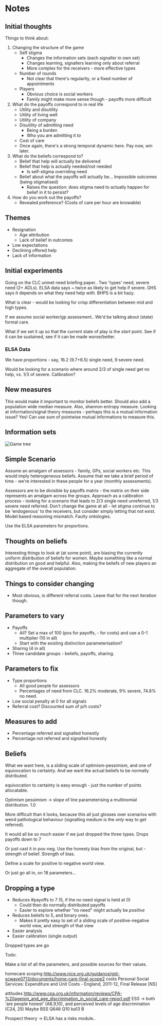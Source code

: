 # Notes

## Initial thoughts

Things to think about:

1. Changing the structure of the game
	-	Self stigma
		-	Changes the information sets (each signaller in own set)
		-	Changes learning, signallers learning only about referral
		-	More complex for the receivers - more effective types
	-	Number of rounds
		- Not clear that there's regularity, or a fixed number of appointments
	-	Players
		-	Obvious choice is social workers
		-	Family might make more sense though - payoffs more difficult
2. What do the payoffs correspond to in real life
	-	Utility and disutility
	-	Utility of living well
	-	Utility of company
	-	Disutility of admitting need
		-	Being a burden
		-	Who you are admitting it *to*
	-	Cost of care
	-	Once again, there's a strong temporal dynamic here. Pay now, win later.
3. What do the beliefs correspond to?
	-	Belief that help will actually be delivered
	-	Belief that help is actually needed/not needed
		-	Is self-stigma overriding need
	-	Belief about what the payoffs will actually be... Impossible outcomes (being stigmatised)
		-	Raises the question: does stigma need to actually happen for belief in it to persist?
4. How do you work out the payoffs?
	-	Revealed preference? (Costs of care per hour are knowable)


## Themes

-	Resignation
	-	Age attribution
	-	Lack of belief in outcomes
-	Low expectations
-	Declining offered help
-	Lack of information


## Initial experiments

Going on the CLC unmet need briefing paper.. Two 'types' need, severe need (2+ ADLs). ELSA data says ~ twice as likely to get help if severe. GHS says it depends on what they need help *with*. BHPS is a bit hazy.

What is clear - would be looking for crisp differentiation between mid and high types.

If we assume social worker/gp assessment.. We'd be talking about (state) formal care. 

What if we set it up so that the current state of play is the *start* point. See if it can be sustained, see if it can be made worse/better.

### ELSA Data

We have proportions - say, 16.2 (9.7+6.5) single need, 9 severe need.

Would be looking for a scenario where around 2/3 of single need get no help, vs. 1/3 of severe. Calibration?


## New measures

This would make it important to monitor beliefs better. Should also add a population wide median measure.
Also, shannon entropy measure. Looking at information/signal theory measures - perhaps this is a mutual information issue?
Yes! Can use sum of pointwise mutual informations to measure this.

## Information sets

![Game tree](../figures/graphviz/tree_v1.png "Game tree with dual types per signaller")

## Simple Scenario

Assume an amalgam of assessors - family, GPs, social workers etc. This would imply heterogeneous beliefs. Assume that we take a brief period of time - we're interested in these people for a year (monthly assessments).

Assessors are to be divisible by payoffs matrix - the matrix on their side represents an amalgam across the groups. Approach as a calibration process - looking for a scenario that leads to 2/3 single need unreferred, 1/3 severe need referred. Don't change the game at all - let stigma continue to be 'endogenous' to the receivers, but consider simply letting that not exist. Model based reasoning mismatch. Faulty ontologies.

Use the ELSA parameters for proportions.

## Thoughts on beliefs

Interesting things to look at (at some point), are biasing the currently uniform distribution of beliefs for women. Maybe something like a normal distribution on good and helpful. Also, making the beliefs of new players an aggregate of the overall population.

## Things to consider changing

-	Most obvious, is different referral costs. Leave that for the next iteration though.

## Parameters to vary

-	Payoffs
	-	All? Set a max of 100 (pos for payoffs, - for costs) and use a 0-1 multiplier (10 in all)
	-	Start with the existing distinction parameterisation?
-	Sharing (4 in all)
- Three candidate groups - beliefs, payoffs, sharing.


## Parameters to fix

-	Type proportions
	-	All good people for assessors
	-	Percentages of need from CLC. 16.2% moderate, 9% severe, 74.8% no need.
- 	Low social penalty at 0 for all signals
-	Referral cost? Discounted sum of p/h costs?

## Measures to add

-	Percentage referred and signalled honestly
-	Percentage not referred and signalled honestly

## Beliefs

What we want here, is a sliding scale of optimism-pessimism, and one of equivocation to certainty. And we want the actual beliefs to be normally distributed.

equivocation to certainty is easy enough - just the number of points allocatable.

Optimism pessimism -> slope of line parameterising a multinomial distribution. 1.0 

More difficult than it looks, because this all just glosses over scenarios with weird pathological behaviour (signalling medium is the *only* way to get referred).

It would all be so much easier if we just dropped the three types. Drops payoffs down to 7

Or just cast it in pos-neg. Use the honesty bias from the original, but - strength of belief. Strength of bias.

Define a scale for positive to negative world view.


Or just go all in, on 18 parameters...

## Dropping a type

-	Reduces #payoffs to 7 (5, if the no need signal is held at 0)
	-	Could then do normally distributed payoffs
	-	Easier to explore whether "no need" might actually be *positive*
-	Reduces beliefs to 5, and binary ones.
	-	Makes it pretty easy to set of a sliding scale of positive-negative world view, and strength of that view
-	Easier analysis
-	Easier calibration (single output)


Dropped types are go

Todo:

Make a list of all the parameters, and possible sources for their values.

homecare scoping http://www.nice.org.uk/guidance/gid-scwave0713/documents/home-care-final-scope2
costs Personal Social Services: Expenditure and Unit Costs - England, 2011-12, Final Release [NS]

attitudes http://www.cpa.org.uk/information/reviews/CPA-%20ageism_and_age_discrimination_in_social_care-report.pdf
ESS -> both 'are people honest' (A8,9,10), and perceived levels of age discrimination (C24, 25)
Maybe BSS Q646
Q10 ba13 B

Prospect theory -> ELSA has a risks module..

